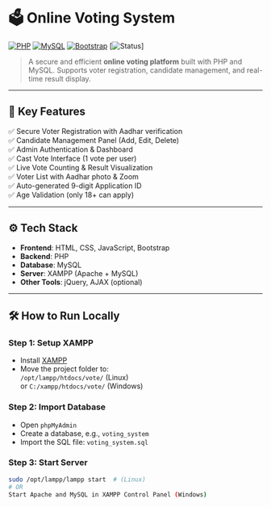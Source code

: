 # 🗳️ Online Voting System

[![PHP](https://img.shields.io/badge/Built%20with-PHP-blue?style=for-the-badge&logo=php)](https://www.php.net/)
[![MySQL](https://img.shields.io/badge/Database-MySQL-lightblue?style=for-the-badge&logo=mysql)](https://www.mysql.com/)
[![Bootstrap](https://img.shields.io/badge/UI-Bootstrap-purple?style=for-the-badge&logo=bootstrap)](https://getbootstrap.com/)
[![Status](https://img.shields.io/badge/Project%20Status-Active-brightgreen?style=for-the-badge)]

> A secure and efficient **online voting platform** built with PHP and MySQL. Supports voter registration, candidate management, and real-time result display.

---

## 🔑 Key Features

✅ Secure Voter Registration with Aadhar verification  
✅ Candidate Management Panel (Add, Edit, Delete)  
✅ Admin Authentication & Dashboard  
✅ Cast Vote Interface (1 vote per user)  
✅ Live Vote Counting & Result Visualization  
✅ Voter List with Aadhar photo & Zoom  
✅ Auto-generated 9-digit Application ID  
✅ Age Validation (only 18+ can apply)

---

## ⚙️ Tech Stack

- **Frontend**: HTML, CSS, JavaScript, Bootstrap  
- **Backend**: PHP  
- **Database**: MySQL  
- **Server**: XAMPP (Apache + MySQL)  
- **Other Tools**: jQuery, AJAX (optional)


---

## 🛠️ How to Run Locally

### Step 1: Setup XAMPP

- Install [XAMPP](https://www.apachefriends.org/)
- Move the project folder to:  
  `/opt/lampp/htdocs/vote/` (Linux)  
  or `C:/xampp/htdocs/vote/` (Windows)

### Step 2: Import Database

- Open `phpMyAdmin`
- Create a database, e.g., `voting_system`
- Import the SQL file: `voting_system.sql`

### Step 3: Start Server

```bash
sudo /opt/lampp/lampp start  # (Linux)
# OR
Start Apache and MySQL in XAMPP Control Panel (Windows)
